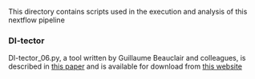 This directory contains scripts used in the execution and analysis of this nextflow pipeline

### DI-tector

DI-tector_06.py, a tool written by Guillaume Beauclair and colleagues, is described in [this paper](https://pubmed.ncbi.nlm.nih.gov/30012569/) and is available for download from [this website](http://www.di-tector.cyame.eu/) 

